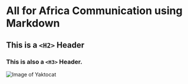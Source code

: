 # All for Africa Communication using Markdown

## This is a `<H2>` Header 

### This is also a `<H3>` Header.

![Image of Yaktocat](https://octodex.github.com/images/yaktocat.png)
